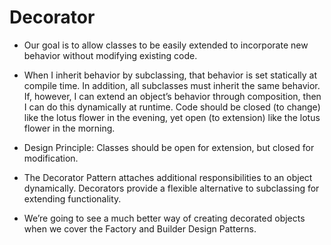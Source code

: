 # Decorator

- Our goal is to allow classes to be easily extended to incorporate new behavior without modifying existing code.

-  When I inherit behavior by subclassing, that behavior is set statically at compile time. In addition, all subclasses must inherit the same behavior. If, however, I can extend an object’s behavior through composition, then I can do this dynamically at runtime. Code should be closed (to change) like the lotus flower in the evening, yet open (to extension) like the lotus flower in the morning.

- Design Principle: Classes should be open for extension, but closed for modification.

-  The Decorator Pattern attaches additional responsibilities to an object dynamically. Decorators provide a flexible alternative to subclassing for extending functionality.

- We’re going to see a much better way of creating decorated objects when we cover the Factory and Builder Design Patterns.